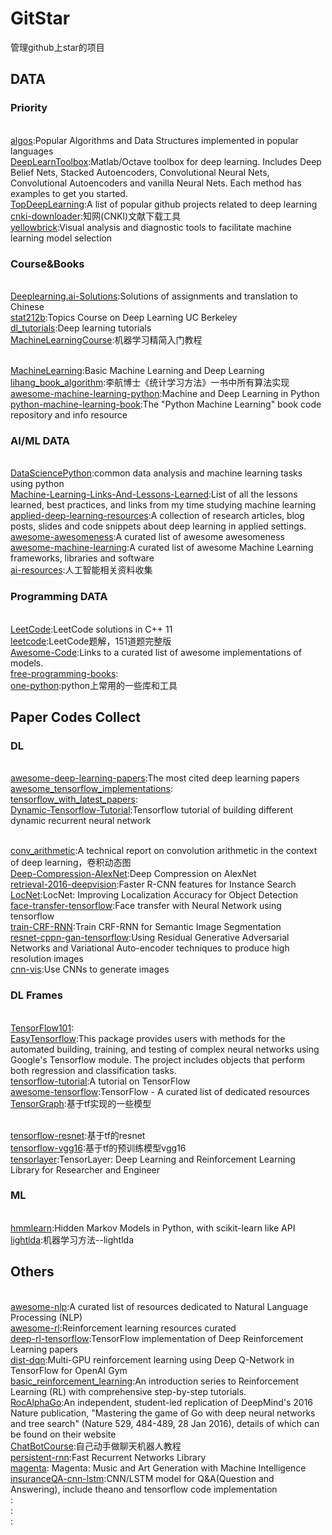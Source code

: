 <!--
@Author: JavenLau
@Date:   08-24-17
@Email:  javenlau@hotmail.com
@Last modified by:   JavenLau
@Last modified time: 08-24-17
-->

# GitStar
管理github上star的项目

## DATA
### Priority
<br>[algos](https://github.com/iiitv/algos):Popular Algorithms and Data Structures implemented in popular languages
<br>[DeepLearnToolbox](https://github.com/rasmusbergpalm/DeepLearnToolbox):Matlab/Octave toolbox for deep learning. Includes Deep Belief Nets, Stacked Autoencoders, Convolutional Neural Nets, Convolutional Autoencoders and vanilla Neural Nets. Each method has examples to get you started.
<br>[TopDeepLearning](https://github.com/aymericdamien/TopDeepLearning):A list of popular github projects related to deep learning
<br>[cnki-downloader](https://github.com/amyhaber/cnki-downloader):知网(CNKI)文献下载工具
<br>[yellowbrick](https://github.com/DistrictDataLabs/yellowbrick):Visual analysis and diagnostic tools to facilitate machine learning model selection

### Course&Books
<br>[Deeplearning.ai-Solutions](https://github.com/Yukong/Deeplearning.ai-Solutions):Solutions of assignments and translation to Chinese
<br>[stat212b](https://github.com/joanbruna/stat212b):Topics Course on Deep Learning UC Berkeley
<br>[dl_tutorials](https://github.com/sjchoi86/dl_tutorials):Deep learning tutorials
<br>[MachineLearningCourse](https://github.com/warmheartli/MachineLearningCourse):机器学习精简入门教程

<br>[MachineLearning](https://github.com/wepe/MachineLearning):Basic Machine Learning and Deep Learning
<br>[lihang_book_algorithm](https://github.com/WenDesi/lihang_book_algorithm):李航博士《统计学习方法》一书中所有算法实现
<br>[awesome-machine-learning-python](https://github.com/szwed/awesome-machine-learning-python):Machine and Deep Learning in Python
<br>[python-machine-learning-book](https://github.com/rasbt/python-machine-learning-book):The "Python Machine Learning" book code repository and info resource

### AI/ML DATA
<br>[DataSciencePython](https://github.com/ujjwalkarn/DataSciencePython):common data analysis and machine learning tasks using python
<br>[Machine-Learning-Links-And-Lessons-Learned](https://github.com/adeshpande3/Machine-Learning-Links-And-Lessons-Learned):List of all the lessons learned, best practices, and links from my time studying machine learning
<br>[applied-deep-learning-resources](https://github.com/kristjankorjus/applied-deep-learning-resources):A collection of research articles, blog posts, slides and code snippets about deep learning in applied settings.
<br>[awesome-awesomeness](https://github.com/bayandin/awesome-awesomeness):A curated list of awesome awesomeness
<br>[awesome-machine-learning](https://github.com/josephmisiti/awesome-machine-learning):A curated list of awesome Machine Learning frameworks, libraries and software
<br>[ai-resources](https://github.com/memo/ai-resources):人工智能相关资料收集

### Programming DATA
<br>[LeetCode](https://github.com/pezy/LeetCode):LeetCode solutions in C++ 11
<br>[leetcode](https://github.com/soulmachine/leetcode):LeetCode题解，151道题完整版
<br>[Awesome-Code](https://github.com/BinbinBian/Awesome-Code):Links to a curated list of awesome implementations of models.
<br>[free-programming-books](https://github.com/EbookFoundation/free-programming-books):
<br>[one-python](https://github.com/geekan/one-python):python上常用的一些库和工具


## Paper Codes Collect
### DL
<br>[awesome-deep-learning-papers](https://github.com/terryum/awesome-deep-learning-papers):The most cited deep learning papers
<br>[awesome_tensorflow_implementations](https://github.com/TensorFlowKR/awesome_tensorflow_implementations):
<br>[tensorflow_with_latest_papers](https://github.com/NickShahML/tensorflow_with_latest_papers):
<br>[Dynamic-Tensorflow-Tutorial](https://github.com/KnHuq/Dynamic-Tensorflow-Tutorial):Tensorflow tutorial of building different dynamic recurrent neural network

<br>[conv_arithmetic](https://github.com/vdumoulin/conv_arithmetic):A technical report on convolution arithmetic in the context of deep learning，卷积动态图
<br>[Deep-Compression-AlexNet](https://github.com/songhan/Deep-Compression-AlexNet):Deep Compression on AlexNet
<br>[retrieval-2016-deepvision](https://github.com/imatge-upc/retrieval-2016-deepvision):Faster R-CNN features for Instance Search 
<br>[LocNet](https://github.com/gidariss/LocNet):LocNet: Improving Localization Accuracy for Object Detection
<br>[face-transfer-tensorflow](https://github.com/pavelgonchar/face-transfer-tensorflow):Face transfer with Neural Network using tensorflow
<br>[train-CRF-RNN](https://github.com/martinkersner/train-CRF-RNN):Train CRF-RNN for Semantic Image Segmentation
<br>[resnet-cppn-gan-tensorflow](https://github.com/hardmaru/resnet-cppn-gan-tensorflow):Using Residual Generative Adversarial Networks and Variational Auto-encoder techniques to produce high resolution images
<br>[cnn-vis](https://github.com/jcjohnson/cnn-vis):Use CNNs to generate images

### DL Frames
<br>[TensorFlow101](https://github.com/nihit/TensorFlow101):
<br>[EasyTensorflow](https://github.com/calvinschmdt/EasyTensorflow):This package provides users with methods for the automated building, training, and testing of complex neural networks using Google's Tensorflow module. The project includes objects that perform both regression and classification tasks.
<br>[tensorflow-tutorial](https://github.com/martinwicke/tensorflow-tutorial):A tutorial on TensorFlow
<br>[awesome-tensorflow](https://github.com/jtoy/awesome-tensorflow):TensorFlow - A curated list of dedicated resources
<br>[TensorGraph](https://github.com/hycis/TensorGraph):基于tf实现的一些模型

<br>[tensorflow-resnet](https://github.com/ry/tensorflow-resnet):基于tf的resnet
<br>[tensorflow-vgg16](https://github.com/ry/tensorflow-vgg16):基于tf的预训练模型vgg16
<br>[tensorlayer](https://github.com/zsdonghao/tensorlayer):TensorLayer: Deep Learning and Reinforcement Learning Library for Researcher and Engineer

### ML
<br>[hmmlearn](https://github.com/hmmlearn/hmmlearn):Hidden Markov Models in Python, with scikit-learn like API
<br>[lightlda](https://github.com/da03/lightlda):机器学习方法--lightlda


## Others
<br>[awesome-nlp](https://github.com/keon/awesome-nlp):A curated list of resources dedicated to Natural Language Processing (NLP)
<br>[awesome-rl](https://github.com/aikorea/awesome-rl):Reinforcement learning resources curated
<br>[deep-rl-tensorflow](https://github.com/carpedm20/deep-rl-tensorflow):TensorFlow implementation of Deep Reinforcement Learning papers
<br>[dist-dqn](https://github.com/viswanathgs/dist-dqn):Multi-GPU reinforcement learning using Deep Q-Network in TensorFlow for OpenAI Gym
<br>[basic_reinforcement_learning](https://github.com/vmayoral/basic_reinforcement_learning):An introduction series to Reinforcement Learning (RL) with comprehensive step-by-step tutorials.
<br>[RocAlphaGo](https://github.com/Rochester-NRT/RocAlphaGo):An independent, student-led replication of DeepMind's 2016 Nature publication, "Mastering the game of Go with deep neural networks and tree search" (Nature 529, 484-489, 28 Jan 2016), details of which can be found on their website
<br>[ChatBotCourse](https://github.com/warmheartli/ChatBotCourse):自己动手做聊天机器人教程
<br>[persistent-rnn](https://github.com/baidu-research/persistent-rnn):Fast Recurrent Networks Library
<br>[magenta](https://github.com/tensorflow/magenta): Magenta: Music and Art Generation with Machine Intelligence
<br>[insuranceQA-cnn-lstm](https://github.com/white127/insuranceQA-cnn-lstm):CNN/LSTM model for Q&A(Question and Answering), include theano and tensorflow code implementation
<br>[]():
<br>[]():
<br>[]():










